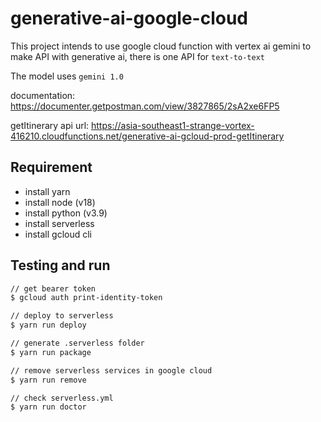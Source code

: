 # generative-ai-google-cloud

This project intends to use google cloud function with vertex ai gemini to make API with generative ai, there is one API for `text-to-text`

The model uses `gemini 1.0`

documentation: <https://documenter.getpostman.com/view/3827865/2sA2xe6FP5>

getItinerary api url: <https://asia-southeast1-strange-vortex-416210.cloudfunctions.net/generative-ai-gcloud-prod-getItinerary>

## Requirement

- install yarn
- install node (v18)
- install python (v3.9)
- install serverless
- install gcloud cli

## Testing and run

```zsh
// get bearer token
$ gcloud auth print-identity-token

// deploy to serverless
$ yarn run deploy

// generate .serverless folder
$ yarn run package

// remove serverless services in google cloud
$ yarn run remove

// check serverless.yml
$ yarn run doctor
```
